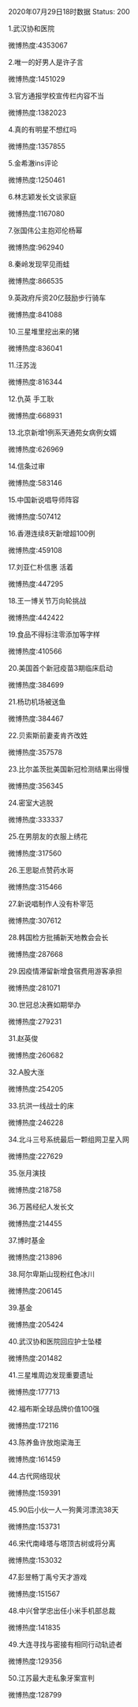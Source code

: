 2020年07月29日18时数据
Status: 200

1.武汉协和医院

微博热度:4353067

2.唯一的好男人是许子言

微博热度:1451029

3.官方通报学校宣传栏内容不当

微博热度:1382023

4.真的有明星不想红吗

微博热度:1357855

5.金希澈ins评论

微博热度:1250461

6.林志颖发长文谈家庭

微博热度:1167080

7.张国伟公主抱邓伦杨幂

微博热度:962940

8.秦岭发现罕见雨蛙

微博热度:866535

9.英政府斥资20亿鼓励步行骑车

微博热度:841088

10.三星堆里挖出来的猪

微博热度:836041

11.汪苏泷

微博热度:816344

12.仇英 手工耿

微博热度:668931

13.北京新增1例系天通苑女病例女婿

微博热度:626969

14.信条过审

微博热度:583146

15.中国新说唱导师阵容

微博热度:507412

16.香港连续8天新增超100例

微博热度:459108

17.刘亚仁朴信惠 活着

微博热度:447295

18.王一博关节万向轮挑战

微博热度:442422

19.食品不得标注零添加等字样

微博热度:410566

20.美国首个新冠疫苗3期临床启动

微博热度:384699

21.杨玏机场被送鱼

微博热度:384467

22.贝索斯前妻麦肯齐改姓

微博热度:357578

23.比尔盖茨批美国新冠检测结果出得慢

微博热度:356345

24.密室大逃脱

微博热度:333337

25.在男朋友的衣服上绣花

微博热度:317560

26.王思聪点赞药水哥

微博热度:315466

27.新说唱制作人没有朴宰范

微博热度:307612

28.韩国检方批捕新天地教会会长

微博热度:287668

29.因疫情滞留新增食宿费用游客承担

微博热度:281071

30.世冠总决赛如期举办

微博热度:279231

31.赵英俊

微博热度:260682

32.A股大涨

微博热度:254205

33.抗洪一线战士的床

微博热度:246228

34.北斗三号系统最后一颗组网卫星入网

微博热度:227629

35.张月演技

微博热度:218758

36.万茜经纪人发长文

微博热度:214455

37.博时基金

微博热度:213896

38.阿尔卑斯山现粉红色冰川

微博热度:206145

39.基金

微博热度:205424

40.武汉协和医院回应护士坠楼

微博热度:201482

41.三星堆周边发现重要遗址

微博热度:177713

42.福布斯全球品牌价值100强

微博热度:172116

43.陈养鱼许放炮梁海王

微博热度:161459

44.古代网络现状

微博热度:159391

45.90后小伙一人一狗黄河漂流38天

微博热度:153731

46.宋代南峰塔与塔顶古树或将分离

微博热度:153032

47.彭昱畅丁禹兮天才游戏

微博热度:151567

48.中兴曾学忠出任小米手机部总裁

微博热度:141835

49.大连寻找与密接有相同行动轨迹者

微博热度:129356

50.江苏最大走私象牙案宣判

微博热度:128799

